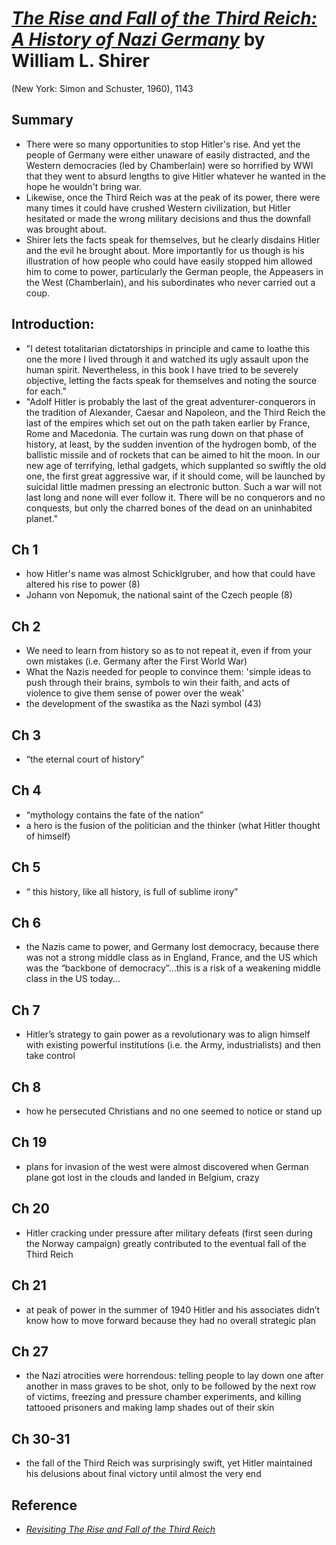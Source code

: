 
# [*The Rise and Fall of the Third Reich: A History of Nazi Germany*](https://www.amazon.com/Rise-Fall-Third-Reich-History-dp-1451642598/dp/1451642598/ref=mt_hardcover?_encoding=UTF8&me=&qid=1560455974) by William L. Shirer

(New York: Simon and Schuster, 1960), 1143


## Summary
- There were so many opportunities to stop Hitler's rise. And yet the people of Germany were either unaware of easily distracted, and the Western democracies (led by Chamberlain) were so horrified by WWI that they went to absurd lengths to give Hitler whatever he wanted in the hope he wouldn't bring war.
- Likewise, once the Third Reich was at the peak of its power, there were many times it could have crushed Western civilization, but Hitler hesitated or made the wrong military decisions and thus the downfall was brought about.
- Shirer lets the facts speak for themselves, but he clearly disdains Hitler and the evil he brought about. More importantly for us though is his illustration of how people who could have easily stopped him allowed him to come to power, particularly the German people, the Appeasers in the West (Chamberlain), and his subordinates who never carried out a coup.


## Introduction:
- "I detest totalitarian dictatorships in principle and came to loathe this one the more I lived through it and watched its ugly assault upon the human spirit. Nevertheless, in this book I have tried to be severely objective, letting the facts speak for themselves and noting the source for each."
- "Adolf Hitler is probably the last of the great adventurer-conquerors in the tradition of Alexander, Caesar and Napoleon, and the Third Reich the last of the empires which set out on the path taken earlier by France, Rome and Macedonia. The curtain was rung down on that phase of history, at least, by the sudden invention of the hydrogen bomb, of the ballistic missile and of rockets that can be aimed to hit the moon. In our new age of terrifying, lethal gadgets, which supplanted so swiftly the old one, the first great aggressive war, if it should come, will be launched by suicidal little madmen pressing an electronic button. Such a war will not last long and none will ever follow it. There will be no conquerors and no conquests, but only the charred bones of the dead on an uninhabited planet."

## Ch 1
- how Hitler's name was almost Schicklgruber, and how that could have altered his rise to power (8)
- Johann von Nepomuk, the national saint of the Czech people (8)

## Ch 2
- We need to learn from history so as to not repeat it, even if from your own mistakes (i.e. Germany after the First World War)
- What the Nazis needed for people to convince them: 'simple ideas to push through their brains, symbols to win their faith, and acts of violence to give them sense of power over the weak' 
- the development of the swastika as the Nazi symbol (43)

## Ch 3
- “the eternal court of history”

## Ch 4
- “mythology contains the fate of the nation”
- a hero is the fusion of the politician and the thinker (what Hitler thought of himself)

## Ch 5
- “ this history, like all history, is full of sublime irony”

## Ch 6
- the Nazis came to power, and Germany lost democracy, because there was not a strong middle class as in England, France, and the US which was the “backbone of democracy”...this is a risk of a weakening middle class in the US today...

## Ch 7
- Hitler’s strategy to gain power as a revolutionary was to align himself with existing powerful institutions (i.e. the Army, industrialists) and then take control

## Ch 8
- how he persecuted Christians and no one seemed to notice or stand up

## Ch 19
- plans for invasion of the west were almost discovered when German plane got lost in the clouds and landed in Belgium, crazy

## Ch 20
- Hitler cracking under pressure after military defeats (first seen during the Norway campaign) greatly contributed to the eventual fall of the Third Reich

## Ch 21
- at peak of power in the summer of 1940 Hitler and his associates didn’t know how to move forward because they had no overall strategic plan

## Ch 27
- the Nazi atrocities were horrendous: telling people to lay down one after another in mass graves to be shot, only to be followed by the next row of victims, freezing and pressure chamber experiments, and killing tattooed prisoners and making lamp shades out of their skin


## Ch 30-31
- the fall of the Third Reich was surprisingly swift, yet Hitler maintained his delusions about final victory until almost the very end

## Reference
- [*Revisiting The Rise and Fall of the Third Reich*](https://www.smithsonianmag.com/history/revisiting-the-rise-and-fall-of-the-third-reich-20231221/)

